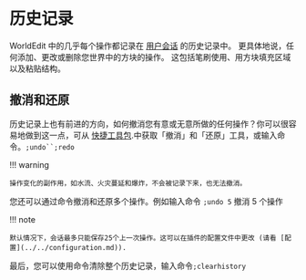 # 历史记录

WorldEdit 中的几乎每个操作都记录在 [用户会话](sessions.md) 的历史记录中。
更具体地说，任何添加、更改或删除您世界中的方块的操作。 这包括笔刷使用、用方块填充区域以及粘贴结构。

## 撤消和还原

历史记录上也有前进的方向，如何撤消您有意或无意所做的任何操作？你可以很容易地做到这一点，可从 [快捷工具包](../kit.md#undo).中获取「撤消」和「还原」工具，或输入命令。`;undo``;redo`

!!! warning

    操作变化的副作用，如水流、火灾蔓延和爆炸，不会被记录下来，也无法撤消。

您还可以通过命令撤消和还原多个操作。例如输入命令 `;undo 5` 撤消 5 个操作

!!! note

    默认情况下，会话最多只能保存25个上一次操作。这可以在插件的配置文件中更改 (请看 [配置](../../configuration.md)).

最后，您可以使用命令清除整个历史记录，输入命令`;clearhistory`
